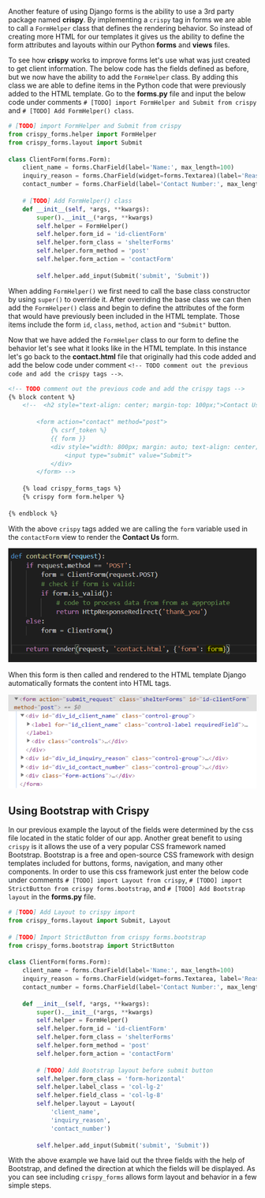 
Another feature of using Django forms is the ability to use a 3rd party package named **crispy**. By implementing a `crispy` tag in forms we are able to call a `FormHelper` class that defines the rendering behavior. So instead of creating more HTML for our templates it gives us the ability to define the form attributes and layouts within our Python **forms** and **views** files. 

To see how **crispy** works to improve forms let's use what was just created to get client information. The below code has the fields defined as before, but we now have the ability to add the `FormHelper` class. By adding this class we are able to define items in the Python code that were previously added to the HTML template. Go to the **forms.py** file and input the below code under comments `# [TODO] import FormHelper and Submit from crispy` and `# [TODO] Add FormHelper() class`.

```python
# [TODO] import FormHelper and Submit from crispy
from crispy_forms.helper import FormHelper
from crispy_forms.layout import Submit

class ClientForm(forms.Form):
    client_name = forms.CharField(label='Name:', max_length=100)
    inquiry_reason = forms.CharField(widget=forms.Textarea)(label='Reason for inquiry:', max_length=100)
    contact_number = forms.CharField(label='Contact Number:', max_length=100)

    # [TODO] Add FormHelper() class
    def __init__(self, *args, **kwargs):
        super().__init__(*args, **kwargs)
        self.helper = FormHelper()
        self.helper.form_id = 'id-clientForm'
        self.helper.form_class = 'shelterForms'
        self.helper.form_method = 'post'
        self.helper.form_action = 'contactForm'

        self.helper.add_input(Submit('submit', 'Submit'))
```

When adding `FormHelper()` we first need to call the base class constructor by using `super()` to override it. After overriding the base class we can then add the `FormHelper()` class and begin to define the attributes of the form that would have previously been included in the HTML template. Those items include the form `id`, `class`, `method`, `action` and `"Submit"` button.


Now that we have added the `FormHelper` class to our form to define the behavior let's see what it looks like in the HTML template. In this instance let's go back to the **contact.html** file that originally had this code added and add the below code under comment `<!-- TODO comment out the previous code and add the crispy tags -->`.

```html
<!-- TODO comment out the previous code and add the crispy tags -->
{% block content %}
    <!--  <h2 style="text-align: center; margin-top: 100px;">Contact Us</h2>
    
        <form action="contact" method="post">
            {% csrf_token %}
            {{ form }}
            <div style="width: 800px; margin: auto; text-align: center;">
                <input type="submit" value="Submit">
            </div>
        </form> -->

    {% load crispy_forms_tags %}
    {% crispy form form.helper %}

{% endblock %}
```

With the above `crispy` tags added we are calling the `form` variable used in the `contactForm` view to render the **Contact Us** form.

![ContactForm View](../Module5/Module5_Images/Module5_ContactFormView.PNG)

When this form is then called and rendered to the HTML template Django automatically formats the content into HTML tags.

![ContactForm View](../Module5/Module5_Images/Module5_CrispyFormHTML.PNG)

## Using Bootstrap with Crispy

In our previous example the layout of the fields were determined by the css file located in the static folder of our app. Another great benefit to using `crispy` is it allows the use of a very popular CSS framework named Bootstrap. Bootstrap is a free and open-source CSS framework with design templates included for buttons, forms, navigation, and many other components. In order to use this css framework just enter the below code under comments `# [TODO] import Layout from crispy`, `# [TODO] import StrictButton from crispy forms.bootstrap`, and `# [TODO] Add Bootstrap layout` in the **forms.py** file.

```python
# [TODO] Add Layout to crispy import
from crispy_forms.layout import Submit, Layout

# [TODO] Import StrictButton from crispy forms.bootstrap
from crispy_forms.bootstrap import StrictButton

class ClientForm(forms.Form):
    client_name = forms.CharField(label='Name:', max_length=100)
    inquiry_reason = forms.CharField(widget=forms.Textarea, label='Reason for inquiry:', max_length=100)
    contact_number = forms.CharField(label='Contact Number:', max_length=100)

    def __init__(self, *args, **kwargs):
        super().__init__(*args, **kwargs)
        self.helper = FormHelper()
        self.helper.form_id = 'id-clientForm'
        self.helper.form_class = 'shelterForms'
        self.helper.form_method = 'post'
        self.helper.form_action = 'contactForm'

        # [TODO] Add Bootstrap layout before submit button
        self.helper.form_class = 'form-horizontal'
        self.helper.label_class = 'col-lg-2'
        self.helper.field_class = 'col-lg-8'
        self.helper.layout = Layout(
            'client_name',
            'inquiry_reason',
            'contact_number')

        self.helper.add_input(Submit('submit', 'Submit'))
```

With the above example we have laid out the three fields with the help of Bootstrap, and defined the direction at which the fields will be displayed. As you can see including `crispy_forms` allows form layout and behavior in a few simple steps.
